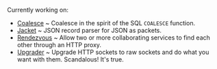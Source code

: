 Currently working on:

 * [Coalesce](./coalesce/) ~ Coalesce in the spirit of the SQL `COALESCE` function.
 * [Jacket](./jacket/) ~ JSON record parser for JSON as packets.
 * [Rendezvous](./rendezvous/) ~ Allow two or more collaborating services to find each other through an HTTP proxy.
 * [Upgrader](./upgrader/) ~ Upgrade HTTP sockets to raw sockets and do what you want with them. Scandalous! It's true.
